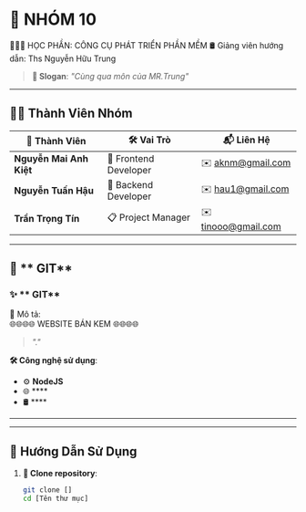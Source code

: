 # 🚀 **NHÓM 10** 

🎯🎯🎯 HỌC PHẦN: CÔNG CỤ PHÁT TRIỂN PHẦN MỀM
🛢️ Giảng viên hướng dẫn: Ths Nguyễn Hữu Trung

> **🎯 Slogan**: _"Cùng qua môn của MR.Trung"_  

---

## 🧑‍💻 **Thành Viên Nhóm**  
| 👤 Thành Viên             | 🛠️ Vai Trò               | 📬 Liên Hệ          |
|----------------------     |---------------------------|---------------------|
| **Nguyễn Mai Anh Kiệt**   | 🎨 Frontend Developer    | ✉️ aknm@gmail.com   |
| **Nguyễn Tuấn Hậu**       | 🔧 Backend Developer     | ✉️ hau1@gmail.com   |
| **Trần Trọng Tín**        | 📋 Project Manager       | ✉️ tinooo@gmail.com |

---

## 🌟 ** GIT**  
### ✨ ** GIT**  
📝 Mô tả:  
🌐🌐🌐🌐 WEBSITE BÁN KEM 🌐🌐🌐🌐
> _"."_  

**🛠️ Công nghệ sử dụng**:  
- ⚙️ **NodeJS**  
- 🌐 ****  
- 🛢️ ****  

---


---

## 🚀 **Hướng Dẫn Sử Dụng**  
1. **🔗 Clone repository**:  
   ```bash
   git clone []
   cd [Tên thư mục]
